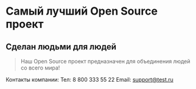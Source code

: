 # Самый лучший Open Source проект

## Сделан людьми для людей

> Наш Open Source проект предназначен для объединения людей со всего мира!

 Контакты компании:
Тел: 8 800 333 55 22
Email: support@test.ru
